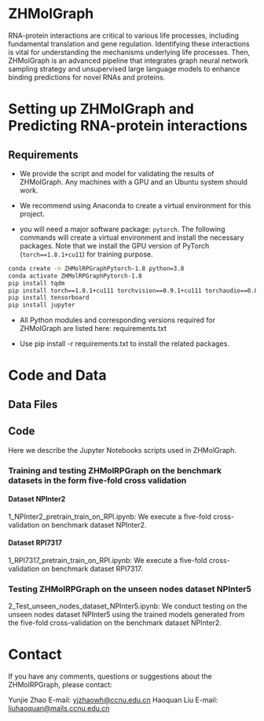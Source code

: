 # ZHMolGraph

RNA-protein interactions are critical to various life processes, including fundamental translation and gene regulation. Identifying these interactions is vital for understanding the mechanisms underlying life processes. Then, ZHMolGraph is an advanced pipeline that integrates graph neural network sampling strategy and unsupervised large language models to enhance binding predictions for novel RNAs and proteins.


# Setting up ZHMolGraph and Predicting RNA-protein interactions

## Requirements

- We provide the script and model for validating the results of ZHMolGraph. Any machines with a GPU and an Ubuntu system should work.

- We recommend using Anaconda to create a virtual environment for this project.

- you will need a major software package: `pytorch`. The following commands will create a virtual environment and install the necessary packages. Note that we install the GPU version of PyTorch (`torch==1.8.1+cu11`) for training purpose.

```bash
conda create -n ZHMolRPGraphPytorch-1.8 python=3.8
conda activate ZHMolRPGraphPytorch-1.8
pip install tqdm
pip install torch==1.8.1+cu111 torchvision==0.9.1+cu111 torchaudio==0.8.1 -f https://download.pytorch.org/whl/torch_stable.html
pip install tensorboard
pip install jupyter
```

- All Python modules and corresponding versions required for ZHMolGraph are listed here: requirements.txt

- Use pip install -r requirements.txt to install the related packages. 


# Code and Data

## Data Files
 

## Code 

Here we describe the Jupyter Notebooks scripts used in ZHMolGraph.
### Training and testing ZHMolRPGraph on the benchmark datasets in the form five-fold cross validation 

#### Dataset NPInter2

1_NPInter2_pretrain_train_on_RPI.ipynb: We execute a five-fold cross-validation on benchmark dataset NPInter2.

#### Dataset RPI7317

1_RPI7317_pretrain_train_on_RPI.ipynb: We execute a five-fold cross-validation on benchmark dataset RPI7317.


### Testing ZHMolRPGraph on the unseen nodes dataset NPInter5

2_Test_unseen_nodes_dataset_NPInter5.ipynb: We conduct testing on the unseen nodes dataset NPInter5 using the trained models generated from the five-fold cross-validation on the benchmark dataset NPInter2.


# Contact

If you have any comments, questions or suggestions about the ZHMolRPGraph, please contact:

Yunjie Zhao       E-mail: yjzhaowh@ccnu.edu.cn
Haoquan Liu       E-mail: liuhaoquan@mails.ccnu.edu.cn
